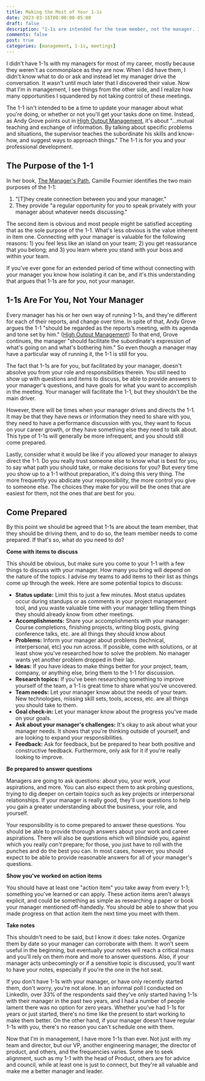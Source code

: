 ```yaml
---
title: Making the Most of Your 1-1s
date: 2023-03-16T00:00:00-05:00
draft: false
description: "1-1s are intended for the team member, not the manager. In this article we look at how we come to that conclusion and what we can do to make the most of our 1-1s."
comments: false
post: true
categories: [management, 1-1s, meetings]
---
```


I didn't have 1-1s with my managers for most of my career, mostly because they
weren't as commonplace as they are now. When I did have them, I didn't know
what to do or ask and instead let my manager drive the conversation. It wasn't
until much later that I discovered their value. Now that I'm in management, I
see things from the other side, and I realize how many opportunities I
squandered by not taking control of these meetings.

The 1-1 isn't intended to be a time to update your manager about what you're
doing, or whether or not you'll get your tasks done on time. Instead, as Andy
Grove points out in [High Output
Management](https://www.goodreads.com/book/show/324750.High_Output_Management),
it's about "...mutual teaching and exchange of information. By talking about
specific problems and situations, the supervisor teaches the subordinate his
skills and know-how, and suggest ways to approach things." The 1-1 is for you
and your
professional development.

## The Purpose of the 1-1

In her book, [The Manager's
Path](https://www.goodreads.com/book/show/33369254-the-manager-s-path), Camille
Fournier identifies the two main purposes of
the 1-1:

1. "[T]hey create connection between you and your manager."
2. They provide "a regular opportunity for you to speak privately with your
   manager about whatever needs discussing."

The second item is obvious and most people might be satisfied accepting that as
the sole purpose of the 1-1. What's less obvious is the value inherent in item
one. Connecting with your manager is valuable for the following reasons: 1) you
feel less like an island on your team; 2) you get reassurance that you belong;
and 3) you learn where you stand with your boss and within your team.

If you've ever gone for an extended period of time without connecting with your
manager you know how isolating it can be, and it's this understanding that
argues that 1-1s are for _you_, not your manager.

## 1-1s Are For You, Not Your Manager

Every manager has his or her own way of running 1-1s, and they're different for
each of their reports, and change over time. In spite of that, Andy Grove argues
the 1-1 "should be regarded as the reports’s meeting, with its agenda and tone
set by him." ([High Output
Management](https://www.goodreads.com/book/show/324750.High_Output_Management))
To that end, Grove continues, the manager "should facilitate the subordinate's
expression of what's going on and what's bothering him." So even though a
manager may have a particular way of running it, the 1-1 is still for you.

The fact that 1-1s are for you, but facilitated by your manager, doesn't
absolve you from your role and responsibilities therein. You still need to show
up with questions and items to discuss, be able to provide answers to your
manager's questions, and have goals for what you want to accomplish in the
meeting.  Your manager will facilitate the 1-1, but they shouldn't be the main
driver.

However, there will be times when your manager drives and directs the 1-1. It
may be that they have news or information they need to share with you, they need
to have a performance discussion with you, they want to focus on your career
growth, or they have something else they need to talk about. This type of 1-1s
will generally be more infrequent, and you should still come prepared.

Lastly, consider what it would be like if you allowed your manager to always
direct the 1-1. Do you really trust someone else to know what is best for you,
to say what path you should take, or make decisions for you? But every time you
show up to a 1-1 without preparation, it's doing this very thing. The more
frequently you abdicate your responsibility, the more control you give to
someone else. The choices they make for you will be the ones that are easiest
for them, not the ones that are best for you.

## Come Prepared

By this point we should be agreed that 1-1s are about the team member, that they
should be driving them, and to do so, the team member needs to come prepared. If
that's so, what do you need to do?

**Come with items to discuss**

This should be obvious, but make sure you come to your 1-1 with a few things to
discuss with your manager. How many you bring will depend on the nature of the
topics. I advise my teams to add items to their list as things come up through
the week. Here are some potential topics to discuss:

- **Status update:** Limit this to just a few minutes. Most status updates occur
  during standups or as comments in your project management tool, and you waste
  valuable time with your manager telling them things they should already know
  from other meetings.
- **Accomplishments:** Share your accomplishments with your manager: Course
  completions, finishing projects, writing blog posts, giving conference talks,
  etc. are all things they should know about
- **Problems:** Inform your manager about problems (technical, interpersonal,
  etc) you run across. If possible, come with solutions, or at least show you've
  researched how to solve the problem. No manager wants yet another problem
  dropped in their lap.
- **Ideas:** If you have ideas to make things better for your project, team,
  company, or anything else, bring them to the 1-1 for discussion.
- **Research topics:** If you've been researching something to improve yourself
  of the team, a 1-1 is great time to share what you've uncovered.
- **Team needs:** Let your manager know about the needs of your team. New
  technologies, missing skill sets, tools, access, etc. are all things you
  should take to them.
- **Goal check-in:** Let your manager know about the progress you've made on
  your goals.
- **Ask about your manager's challenges:** It's okay to ask about what your
  manager needs. It shows that you're thinking outside of yourself, and are
  looking to expand your responsibilities.
- **Feedback:** Ask for feedback, but be prepared to hear both positive and
  constructive feedback. Furthermore, only ask for it if you're really looking
  to improve.

**Be prepared to answer questions**

Managers are going to ask questions: about you, your work, your aspirations, and
more. You can also expect them to ask probing questions, trying to dig deeper on
certain topics such as key projects or interpersonal relationships. If your
manager is really good, they'll use questions to help you gain a greater
understanding about the business, your role, and yourself.

Your responsibility is to come prepared to answer these questions. You should be
able to provide thorough answers about your work and career aspirations. There
will also be questions which will blindside you, against which you really
_can't_ prepare; for those, you just have to roll with the punches and do the
best you can. In most cases, however, you should expect to be able to provide
reasonable answers for all of your manager's questions.

**Show you've worked on action items**

You should have at least one "action item" you take away from every 1-1;
something you've learned or can apply. These action items aren't always
explicit, and could be something as simple as researching a paper or book your
manager mentioned off-handedly. You should be able to show that you made
progress on that action item the next time you meet with them.

**Take notes**

This shouldn't need to be said, but I know it does: take notes. Organize them by
date so your manager can corroborate with them. It won't seem useful in the
beginning, but eventually your notes will reach a critical mass and you'll
rely on them more and more to answer questions. Also, if your manager
acts unbecomingly or if a sensitive topic is discussed, you'll want to have
your notes, especially if you're the one in the hot seat.

If you don't have 1-1s with your manager, or have only recently started them,
don't worry, you're not alone. In an informal poll I conducted on LinkedIn, over
33% of the respondents said they've only started having 1-1s with their manager
in the past two years, and I had a number of people lament there was no option
for zero years. Whether you've had 1-1s for years or just started, there's no
time like the present to start working to make them better. On the other hand,
if your manager doesn't have regular 1-1s with you, there's no reason you can't
schedule one with them.

Now that I'm in management, I have more 1-1s than ever. Not just with my team
and director, but our VP, another engineering manager, the director of product,
and others, and the frequencies varies. Some are to seek alignment, such as my
1-1 with the head of Product, others are for advice and council, while at least
one is just to connect, but they're all valuable and make me a better manager
and leader.

